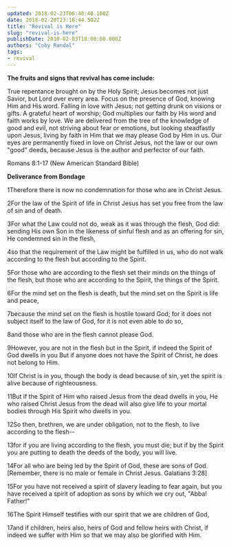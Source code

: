 ```yaml
---
updated: 2018-02-23T06:40:40.100Z
date: 2018-02-20T23:18:44.502Z
title: "Revival is Here"
slug: "revival-is-here"
publishDate: 2010-02-03T18:00:00.000Z
authors: "Coby Randal"
tags:
- revival
---
```

__The fruits and signs that revival has come include:__

True repentance brought on by the Holy Spirit; Jesus becomes not just Savior, but Lord over every area.
Focus on the presence of God, knowing Him and His word.
Falling in love with Jesus; not getting drunk on visions or gifts.
A grateful heart of worship; God multiplies our faith by His word and faith works by love.
We are delivered from the tree of the knowledge of good and evil, not striving about fear or emotions, but looking steadfastly upon Jesus, living by faith in Him that we may please God by Him in us.
Our eyes are permanently fixed in love on Christ Jesus, not the law or our own "good" deeds, because Jesus is the author and perfector of our faith.

Romans 8:1-17 (New American Standard Bible)

__Deliverance from Bondage__

1Therefore there is now no condemnation for those who are in Christ Jesus.

2For the law of the Spirit of life in Christ Jesus has set you free from the law of sin and of death.

3For what the Law could not do, weak as it was through the flesh, God did: sending His own Son in the likeness of sinful flesh and as an offering for sin, He condemned sin in the flesh,

4so that the requirement of the Law might be fulfilled in us, who do not walk according to the flesh but according to the Spirit.

5For those who are according to the flesh set their minds on the things of the flesh, but those who are according to the Spirit, the things of the Spirit.

6For the mind set on the flesh is death, but the mind set on the Spirit is life and peace,

7because the mind set on the flesh is hostile toward God; for it does not subject itself to the law of God, for it is not even able to do so,

8and those who are in the flesh cannot please God.

9However, you are not in the flesh but in the Spirit, if indeed the Spirit of God dwells in you But if anyone does not have the Spirit of Christ, he does not belong to Him.

10If Christ is in you, though the body is dead because of sin, yet the spirit is alive because of righteousness.

11But if the Spirit of Him who raised Jesus from the dead dwells in you, He who raised Christ Jesus from the dead will also give life to your mortal bodies through His Spirit who dwells in you.

12So then, brethren, we are under obligation, not to the flesh, to live according to the flesh--

13for if you are living according to the flesh, you must die; but if by the Spirit you are putting to death the deeds of the body, you will live.

14For all who are being led by the Spirit of God, these are sons of God. [Remember, there is no male or female in Christ Jesus. Galatians 3:28]

15For you have not received a spirit of slavery leading to fear again, but you have received a spirit of adoption as sons by which we cry out, "Abba! Father!"

16The Spirit Himself testifies with our spirit that we are children of God,

17and if children, heirs also, heirs of God and fellow heirs with Christ, if indeed we suffer with Him so that we may also be glorified with Him.
